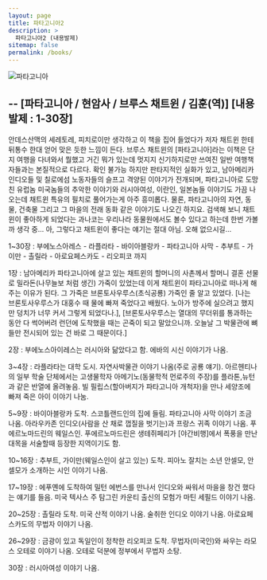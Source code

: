 ```yaml
---
layout: page
title: 파타고니아2
description: >
  파타고니아2 (내용발제)
sitemap: false
permalink: /books/
---
```


![파타고니아](/myblog/assets/img/books/파타고니아.jpg)  

--
[파타고니아 / 현암사 / 브루스 채트윈 / 김훈(역)]
[내용 발제 : 1-30장]
--

안데스산맥의 세레토레, 피치로이만 생각하고 이 책을 집어 들었다가 저자 채트윈 한테 뒤통수 한대 얻어 맞은 듯한 느낌이 든다. 브루스 채트윈의 [파타고니아]라는 이책은 단지 여행을 다녀와서 뭘했고 거긴 뭐가 있는데 멋지지 신기하지로만 쓰여진 일반 여행책자들과는 본질적으로 다르다. 확인 불가능 하지만 판타지적인 실화가 있고, 남아메리카 인디오들 및 칠로에섬 노동자들의 슬프고 격양된 이야기가 전개되며, 파타고니아로 도망친 유럽놈 미국놈들의 추악한 이야기와 러시아여성, 이란인, 일본놈들 이야기도 가끔 나오는데 채트윈 특유의 필치로 풀어가는게 아주 흥미롭다. 물론, 파타고니아의 자연, 동물, 건축물 그리고 그 마을의 전래 동화 같은 이야기도 나오긴 하지요. 검색해 보니 채트윈이 좋아하게 되었다는 과나코는 우리나라 동물원에서도 볼수 있다고 하는데 한번 가볼까 생각 중... 아, 그렇다고 채트윈이 좋다는 얘기는 절대 아님. 오해 없으시길...  

1~30장 : 부에노스아레스 - 라플라타 - 바이아블랑카 - 파타고니아 사막 - 추부트 - 가이만 - 촐릴라 - 아로요페스카도 - 리오피코 까지  

1장 : 남아메리카 파타고니아에 살고 있는 채트윈의 할머니의 사촌께서 할머니 결혼 선물로 밀라돈(나무늘보 처럼 생긴) 가죽이 있었는데 이게 채트윈이 파타고니아로 떠나게 해주는 이유가 된다. 그 가죽은 브론토사우루스(초식공룡) 가죽인 줄 알고 있었다. [나는 브론토사우루스가 대홍수 때 물에 빠져 죽었다고 배웠다. 노아가 방주에 실으려고 했지만 덩치가 너무 커서 그렇게 되었다나.], [브론토사우루스는 열대의 무더위를 통과하는 동안 다 썩어버려 런던에 도착했을 때는 곤죽이 되고 말았으니까. 오늘날 그 박물관에 뼈들만 전시되어 있는 건 바로 그 때문이다.]  

2장 : 부에노스아이레스는 러시아와 닮았다고 함. 에바의 시신 이야기가 나옴.  

3~4장 : 라플라타는 대학 도시. 자연사박물관 이야기 나옴(주로 공룡 얘기). 아르헨티나의 일부 학술 단체에서는 고생물학자 아메기노(동물학적 먼로주의 주장)를 플라톤,뉴턴과 같은 반열에 올려놓음. 빌 필립스(할아버지가 파타고니아 개척자)을 만나 세양조에 빠져 죽은 아이 이야기 나눔.  

5~9장 : 바이아블랑카 도착. 스코틀랜드인의 집에 들림. 파타고니아 사막 이야기 조금 나옴. 아라우카존 인디오(사람을 산 채로 껍질을 벗기는)과 프랑스 귀족 이야기 나옴. 푸에르노마드린의 웨일스인. 푸에르노마드린은 생테쥐페리가 [야간비행]에서 폭풍을 만난 대목을 서술할때 등장한 지역이기도 함.  

10~16장 : 추부트, 가이만(웨일스인이 살고 있는) 도착. 피아노 잘치는 소년 안셀모, 안셀모가 소개하는 시인 이야기 나옴.  

17~19장 : 에푸옌에 도착하여 밀턴 에번스를 만나서 인디오와 싸워서 마을을 창건 했다는 얘기를 들음. 미국 텍사스 주 탐그린 카운티 출신의 모험가 마틴 세필드 이야기 나옴.  

20~25장 : 촐릴라 도착. 미국 산적 이야기 나옴. 술취한 인디오 이야기 나옴. 아로요페스카도의 무법자 이야기 나옴.  

26~29장 : 금광이 있고 독일인이 정착한 리오피코 도착. 무법자(미국인)와 싸우는 라모스 오테로 이야기 나옴. 오테로 덕분에 정부에서 무법자 소탕.  

30장 : 러시아여성 이야기 나옴.
